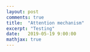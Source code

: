 ```yaml
---
layout: post
comments: true
title:  "Attention mechanism"
excerpt: "Testing"
date:   2019-05-19 9:00:00
mathjax: true
---
```

